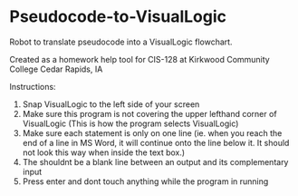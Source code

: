 # Pseudocode-to-VisualLogic
Robot to translate pseudocode into a VisualLogic flowchart.

Created as a homework help tool for CIS-128 at Kirkwood Community College Cedar Rapids, IA

Instructions:

1. Snap VisualLogic to the left side of your screen
2. Make sure this program is not covering the upper lefthand corner of VisualLogic (This is how the program selects VisualLogic)
3. Make sure each statement is only on one line (ie. when you reach the end of a line in MS Word, it will continue onto the line below it. It should not look this way when inside the text box.)
4. The shouldnt be a blank line between an output and its complementary input
5. Press enter and dont touch anything while the program in running
 
